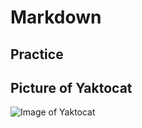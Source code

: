 # Markdown
## Practice

## Picture of Yaktocat

![Image of Yaktocat](https://octodex.github.com/images/yaktocat.png)
